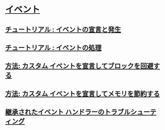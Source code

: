 # [イベント](index.md)
## [チュートリアル : イベントの宣言と発生](walkthrough-declaring-and-raising-events.md)
## [チュートリアル : イベントの処理](walkthrough-handling-events.md)
## [方法: カスタム イベントを宣言してブロックを回避する](how-to-declare-custom-events-to-avoid-blocking.md)
## [方法: カスタム イベントを宣言してメモリを節約する](how-to-declare-custom-events-to-conserve-memory.md)
## [継承されたイベント ハンドラーのトラブルシューティング](troubleshooting-inherited-event-handlers.md)